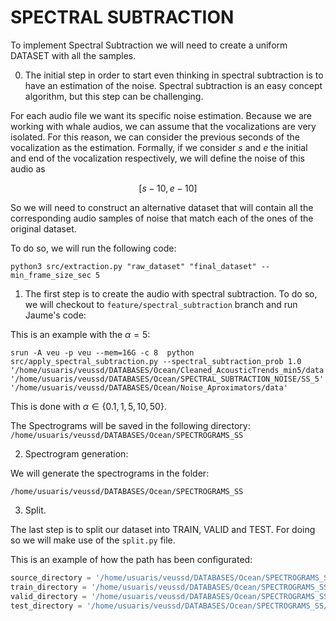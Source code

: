 # SPECTRAL SUBTRACTION

To implement Spectral Subtraction we will need to create a uniform DATASET with all the samples. 

0. The initial step in order to start even thinking in spectral subtraction is to have an estimation of the noise. Spectral subtraction is an easy concept algorithm, but this step can be challenging.

For each audio file we want its specific noise estimation. Because we are working with whale audios, we can assume that the vocalizations are very isolated. For this reason, we can consider the previous seconds of the vocalization as the estimation. Formally, if we consider $s$ and $e$ the initial and end of the vocalization respectively, we will define the noise of this audio as 

$$[s-10, e-10]$$

So we will need to construct an alternative dataset that will contain all the corresponding audio samples of noise that match each of the ones of the original dataset.

To do so, we will run the following code:

```
python3 src/extraction.py "raw_dataset" "final_dataset" --min_frame_size_sec 5
```

1. The first step is to create the audio with spectral subtraction. To do so, we will checkout to ```feature/spectral_subtraction``` branch and run Jaume's code:

This is an example with the $\alpha=5$:

```
srun -A veu -p veu --mem=16G -c 8  python src/apply_spectral_subtraction.py --spectral_subtraction_prob 1.0 '/home/usuaris/veussd/DATABASES/Ocean/Cleaned_AcousticTrends_min5/data' '/home/usuaris/veussd/DATABASES/Ocean/SPECTRAL_SUBTRACTION_NOISE/SS_5' '/home/usuaris/veussd/DATABASES/Ocean/Noise_Aproximators/data'
```

This is done with $\alpha\in\{0.1, 1, 5, 10, 50\}$.

The Spectrograms will be saved in the following directory:
```/home/usuaris/veussd/DATABASES/Ocean/SPECTROGRAMS_SS```

2. Spectrogram generation:

We will generate the spectrograms in the folder: 

```/home/usuaris/veussd/DATABASES/Ocean/SPECTROGRAMS_SS```

3. Split.

The last step is to split our dataset into TRAIN, VALID and TEST. For doing so we will make use of the ```split.py``` file. 

This is an example of how the path has been configurated:

```python
source_directory = '/home/usuaris/veussd/DATABASES/Ocean/SPECTROGRAMS_SS/SS_50/23_09_04_12_07_04_jmexpjiq_icy-valley-34'
train_directory = '/home/usuaris/veussd/DATABASES/Ocean/SPECTROGRAMS_SS/SS_50/TRAIN'
valid_directory = '/home/usuaris/veussd/DATABASES/Ocean/SPECTROGRAMS_SS/SS_50/VALID'
test_directory = '/home/usuaris/veussd/DATABASES/Ocean/SPECTROGRAMS_SS/SS_50/TEST'
```
